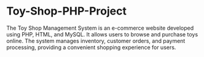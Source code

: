 # Toy-Shop-PHP-Project
The Toy Shop Management System is an e-commerce website developed using PHP, HTML, and MySQL. It allows users to browse and purchase toys online. The system manages inventory, customer orders, and payment processing, providing a convenient shopping experience for users.
